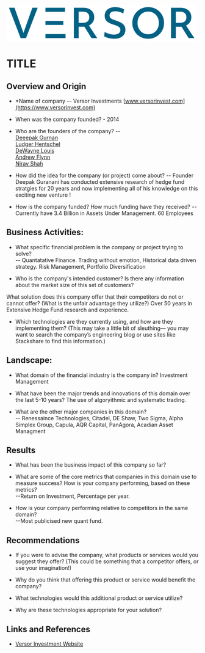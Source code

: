 

![](./images/versor_logo.png)
# TITLE

## Overview and Origin

* *Name of company -- Versor Investments [www.versorinvest.com](https://www.versorinvest.com)

* When was the company founded? - 2014

* Who are the founders of the company? --<br>
[Deeepak Gurnan]()<br>[Ludger Hentschel]()<br>[DeWayne Louis]()<br>[Andrew Flynn]()<br>[Nirav Shah]()

* How did the idea for the company (or project) come about? -- Founder Deepak Guranani has conducted extensive research of hedge fund stratgies for 20 years and now implementing all of his knowledge on this exciting new venture  !

* How is the company funded? How much funding have they received? -- Currently have 3.4 Billion in Assets Under Management. 60 Employees


## Business Activities:

* What specific financial problem is the company or project trying to solve? <br>-- Quantatative Finance. Trading without emotion, Historical data driven strategy. Risk Management, Portfolio Diversification

* Who is the company's intended customer?  Is there any information about the market size of this set of customers?


What solution does this company offer that their competitors do not or cannot offer? (What is the unfair advantage they utilize?)
Over 50 years in Extensive Hedge Fund research and experience. 

* Which technologies are they currently using, and how are they implementing them? (This may take a little bit of sleuthing–– you may want to search the company’s engineering blog or use sites like Stackshare to find this information.)


## Landscape:

* What domain of the financial industry is the company in? Investment Management

* What have been the major trends and innovations of this domain over the last 5-10 years? The use of algoryithmic and systematic trading.

* What are the other major companies in this domain?  <br> -- Renessaince Technologies, Citadel, DE Shaw, Two Sigma, Alpha Simplex Group, Capula, AQR Capital, PanAgora, Acadian Asset Managment


## Results

* What has been the business impact of this company so far?

* What are some of the core metrics that companies in this domain use to measure success? How is your company performing, based on these metrics? <br>--Return on Investment, Percentage per year. 

* How is your company performing relative to competitors in the same domain? <br> --Most publicised new quant fund.


## Recommendations

* If you were to advise the company, what products or services would you suggest they offer? (This could be something that a competitor offers, or use your imagination!)

* Why do you think that offering this product or service would benefit the company?

* What technologies would this additional product or service utilize?

* Why are these technologies appropriate for your solution?


## Links and References
* [Versor Investment Website](htttps://www.versorinvest.com)
